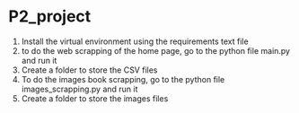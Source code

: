 # P2_project

1) Install the virtual environment using the requirements text file
2) to do the web scrapping of the home page, go to the python file main.py and run it
3) Create a folder to store the CSV files
4) To do the images book scrapping, go to the python file images_scrapping.py and run it
5) Create a folder to store the images files
